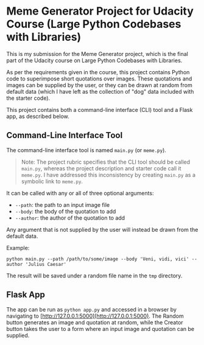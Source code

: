 # Meme Generator Project for Udacity Course (Large Python Codebases with Libraries)

This is my submission for the Meme Generator project,
which is the final part of the Udacity course on Large
Python Codebases with Libraries.

As per the requirements given in the course, this
project contains Python code to superimpose short
quotations over images. These quotations and images
can be supplied by the user, or they can be drawn at
random from default data (which I have left as the
collection of "dog" data included with the starter
code).

This project contains both a command-line interface
(CLI) tool and a Flask app, as described below.

## Command-Line Interface Tool

The command-line interface tool is named `main.py`
(or `meme.py`).

> Note: The project rubric specifies that the CLI tool
> should be called `main.py`, whereas the project
> description and starter code call it `meme.py`.
> I have addressed this inconsistency by creating
> `main.py` as a symbolic link to `meme.py`.

It can be called with any or all of three optional
arguments:

- `--path`: the path to an input image file
- `--body`: the body of the quotation to add
- `--author`: the author of the quotation to add

Any argument that is not supplied by the user will
instead be drawn from the default data.

Example:<br>
```
python main.py --path /path/to/some/image --body 'Veni, vidi, vici' --author 'Julius Caesar'
```

The result will be saved under a random file name in
the `tmp` directory.

## Flask App

The app can be run as `python app.py` and accessed in
a browser by navigating to
[http://127.0.0.1:5000](http://127.0.0.1:5000).
The Random button generates an image and quotation at
random, while the Creator button takes the user to a
form where an input image and quotation can be
supplied.
